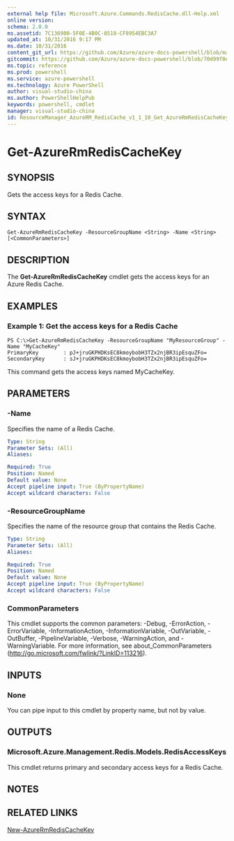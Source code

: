 ```yaml
---
external help file: Microsoft.Azure.Commands.RedisCache.dll-Help.xml
online version: 
schema: 2.0.0
ms.assetid: 7C136900-5F0E-4B0C-8518-CF8954EBC3A7
updated_at: 10/31/2016 9:17 PM
ms.date: 10/31/2016
content_git_url: https://github.com/Azure/azure-docs-powershell/blob/master/azureps-cmdlets-docs/ResourceManager/AzureRM.RedisCache/v1.1.10/Get-AzureRmRedisCacheKey.md
gitcommit: https://github.com/Azure/azure-docs-powershell/blob/70d99f0e924efe152eb73454f7898f92d5a5db64/azureps-cmdlets-docs/ResourceManager/AzureRM.RedisCache/v1.1.10/Get-AzureRmRedisCacheKey.md
ms.topic: reference
ms.prod: powershell
ms.service: azure-powershell
ms.technology: Azure PowerShell
author: visual-studio-china
ms.author: PowerShellHelpPub
keywords: powershell, cmdlet
manager: visual-studio-china
id: ResourceManager_AzureRM_RedisCache_v1_1_10_Get_AzureRmRedisCacheKey_md
---
```


# Get-AzureRmRedisCacheKey

## SYNOPSIS
Gets the access keys for a Redis Cache.

## SYNTAX

```
Get-AzureRmRedisCacheKey -ResourceGroupName <String> -Name <String> [<CommonParameters>]
```

## DESCRIPTION
The **Get-AzureRmRedisCacheKey** cmdlet gets the access keys for an Azure Redis Cache.

## EXAMPLES

### Example 1: Get the access keys for a Redis Cache
```
PS C:\>Get-AzureRmRedisCacheKey -ResourceGroupName "MyResourceGroup" -Name "MyCacheKey"
PrimaryKey        : pJ+jruGKPHDKsEC8kmoybobH3TZx2njBR3ipEsquZFo=
SecondaryKey      : sJ+jruGKPHDKsEC8kmoybobH3TZx2njBR3ipEsquZFo=
```

This command gets the access keys named MyCacheKey.

## PARAMETERS

### -Name
Specifies the name of a Redis Cache.

```yaml
Type: String
Parameter Sets: (All)
Aliases: 

Required: True
Position: Named
Default value: None
Accept pipeline input: True (ByPropertyName)
Accept wildcard characters: False
```

### -ResourceGroupName
Specifies the name of the resource group that contains the Redis Cache.

```yaml
Type: String
Parameter Sets: (All)
Aliases: 

Required: True
Position: Named
Default value: None
Accept pipeline input: True (ByPropertyName)
Accept wildcard characters: False
```

### CommonParameters
This cmdlet supports the common parameters: -Debug, -ErrorAction, -ErrorVariable, -InformationAction, -InformationVariable, -OutVariable, -OutBuffer, -PipelineVariable, -Verbose, -WarningAction, and -WarningVariable. For more information, see about_CommonParameters (http://go.microsoft.com/fwlink/?LinkID=113216).

## INPUTS

### None
You can pipe input to this cmdlet by property name, but not by value.

## OUTPUTS

### Microsoft.Azure.Management.Redis.Models.RedisAccessKeys
This cmdlet returns primary and secondary access keys for a Redis Cache.

## NOTES

## RELATED LINKS

[New-AzureRmRedisCacheKey](xref:ResourceManager/AzureRM.RedisCache/v1.1.10/New-AzureRmRedisCacheKey.md)


